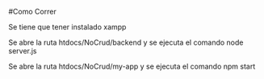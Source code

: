 #Como Correr



Se tiene que tener instalado xampp



Se abre la ruta htdocs/NoCrud/backend y se ejecuta el comando node server.js



Se abre la ruta htdocs/NoCrud/my-app y se ejecuta el comando npm start
